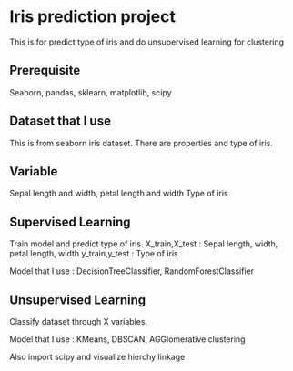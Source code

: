 # Iris prediction project
This is for predict type of iris and do unsupervised learning for clustering

## Prerequisite
Seaborn, pandas, sklearn, matplotlib, scipy

## Dataset that I use
This is from seaborn iris dataset. There are properties and type of iris.

## Variable
Sepal length and width, petal length and width 
Type of iris

## Supervised Learning
Train model and predict type of iris.
X_train,X_test : Sepal length, width, petal length, width
y_train,y_test : Type of iris

Model that I use : DecisionTreeClassifier, RandomForestClassifier

## Unsupervised Learning
Classify dataset through X variables. 

Model that I use : KMeans, DBSCAN, AGGlomerative clustering

Also import scipy and visualize hierchy linkage

